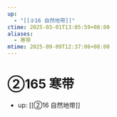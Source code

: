 ```yaml
---
up:
  - "[[②16 自然地带]]"
ctime: 2025-03-01T13:05:59+08:00
aliases:
  - 寒带
mtime: 2025-09-09T12:37:06+08:00
---
```


# ②165 寒带

- up: [[②16 自然地带]]
